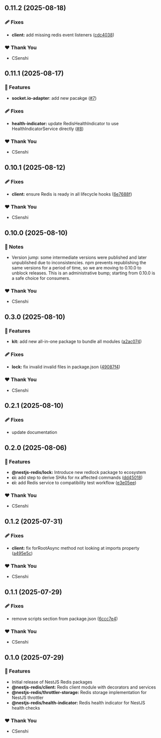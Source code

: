 ## 0.11.2 (2025-08-18)

### 🩹 Fixes

- **client:** add missing redis event listeners ([cdc4038](https://github.com/CSenshi/nestjs-redis/commit/cdc4038))

### ❤️ Thank You

- CSenshi

## 0.11.1 (2025-08-17)

### 🚀 Features

- **socket.io-adapter**: add new pacakge ([#7](https://github.com/CSenshi/nestjs-redis/pull/7))

### 🩹 Fixes

- **health-indicator:** update RedisHealthIndicator to use HealthIndicatorService directly ([#8](https://github.com/CSenshi/nestjs-redis/pull/8))

### ❤️ Thank You

- CSenshi

## 0.10.1 (2025-08-12)

### 🩹 Fixes

- **client:** ensure Redis is ready in all lifecycle hooks ([6e7688f](https://github.com/CSenshi/nestjs-redis/commit/6e7688f))

### ❤️ Thank You

- CSenshi

## 0.10.0 (2025-08-10)

### 📝 Notes

- Version jump: some intermediate versions were published and later unpublished due to inconsistencies. npm prevents republishing the same versions for a period of time, so we are moving to 0.10.0 to unblock releases. This is an administrative bump; starting from 0.10.0 is a safe choice for consumers.

### ❤️ Thank You

- CSenshi

## 0.3.0 (2025-08-10)

### 🚀 Features

- **kit:** add new all-in-one package to bundle all modules ([a2ac074](https://github.com/CSenshi/nestjs-redis/commit/a2ac074))

### 🩹 Fixes

- **lock:** fix invalid invalid files in package.json ([49087f4](https://github.com/CSenshi/nestjs-redis/commit/49087f4))

### ❤️ Thank You

- CSenshi

## 0.2.1 (2025-08-10)

### 🩹 Fixes

- update documentation

## 0.2.0 (2025-08-06)

### 🚀 Features

- **@nestjs-redis/lock:** Introduce new redlock package to ecosystem 
- **ci:** add step to derive SHAs for nx affected commands ([dd45018](https://github.com/CSenshi/nestjs-redis/commit/dd45018))
- **ci:** add Redis service to compatibility test workflow ([e3e05ee](https://github.com/CSenshi/nestjs-redis/commit/e3e05ee))

### ❤️ Thank You

- CSenshi

## 0.1.2 (2025-07-31)

### 🩹 Fixes

- **client:** fix forRootAsync method not looking at imports property ([a495e5c](https://github.com/CSenshi/nestjs-redis/commit/a495e5c))

### ❤️ Thank You

- CSenshi

## 0.1.1 (2025-07-29)

### 🩹 Fixes

- remove scripts section from package.json ([6ccc7e4](https://github.com/CSenshi/nestjs-redis/commit/6ccc7e4))

### ❤️ Thank You

- CSenshi

## 0.1.0 (2025-07-29)

### 🚀 Features

- Initial release of NestJS Redis packages
- **@nestjs-redis/client:** Redis client module with decorators and services
- **@nestjs-redis/throttler-storage:** Redis storage implementation for NestJS throttler
- **@nestjs-redis/health-indicator:** Redis health indicator for NestJS health checks

### ❤️ Thank You

- CSenshi
